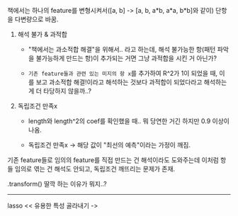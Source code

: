 책에서는 하나의 feature를 변형시켜서([a, b] -> [a, b, a\*b, a\*a, b\*b]와 같이) 단항을 다변량으로 바꿈.

1. 해석 불가 & 과적합

   - "책에서는 과소적합 해결"을 위해서.. 라고 하는데, 해석 불가능한 항(패턴 파악을 불가능하게 만드는 항)이 추가되는 거면 그냥 과적합을 시킨 거 아닌가?

   - `기존 feature들과 관련 있는 미지의 항 x`를 추가하여 R^2가 1이 되었을 때, 이를 보고 과소적합 해결!이라고 해석하는 것보다 과적합이 되었다라고 해석하는 게 더 타당하지 않을까..?

2. 독립조건 만족x

   - length와 length^2의 coef를 확인했을 때.. 뭐 당연한 거긴 하지만 0.9 이상이 나옴.

   - 독립조건 만족x -> 해당 값이 "최선의 예측"이라는 가정이 깨짐.

기존 feature들로 임의의 feature를 직접 만드는 건 해석이라도 도와주는데 이처럼 항들 임의로 엮는 건 해석도 안되고, 독립조건 깨뜨리는 문제가 존재.

.transform() 딸깍 하는 이유가 뭐지..?

---

lasso << 유용한 특성 골라내기 ->
